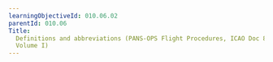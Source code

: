 ```yaml
---
learningObjectiveId: 010.06.02
parentId: 010.06
Title:
  Definitions and abbreviations (PANS-OPS Flight Procedures, ICAO Doc 8168,
  Volume I)
---
```



